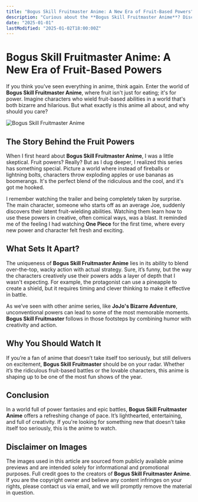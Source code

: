 ```yaml
---
title: "Bogus Skill Fruitmaster Anime: A New Era of Fruit-Based Powers"
description: "Curious about the **Bogus Skill Fruitmaster Anime**? Discover the fun and bizarre world where fruit-based abilities reign supreme, and why this series is set to make waves in the anime community."
date: "2025-01-01"
lastModified: "2025-01-02T18:00:00Z"
---
```


# Bogus Skill Fruitmaster Anime: A New Era of Fruit-Based Powers

If you think you’ve seen everything in anime, think again. Enter the world of **Bogus Skill Fruitmaster Anime**, where fruit isn't just for eating; it's for power. Imagine characters who wield fruit-based abilities in a world that's both bizarre and hilarious. But what exactly is this anime all about, and why should you care?

![Bogus Skill Fruitmaster Anime](https://example.com/pic/bogus-skill-fruitmaster-anime.png "Fruit powers that will blow your mind")

## The Story Behind the Fruit Powers

When I first heard about **Bogus Skill Fruitmaster Anime**, I was a little skeptical. Fruit powers? Really? But as I dug deeper, I realized this series has something special. Picture a world where instead of fireballs or lightning bolts, characters throw exploding apples or use bananas as boomerangs. It's the perfect blend of the ridiculous and the cool, and it's got me hooked.

I remember watching the trailer and being completely taken by surprise. The main character, someone who starts off as an average Joe, suddenly discovers their latent fruit-wielding abilities. Watching them learn how to use these powers in creative, often comical ways, was a blast. It reminded me of the feeling I had watching **One Piece** for the first time, where every new power and character felt fresh and exciting.

## What Sets It Apart?

The uniqueness of **Bogus Skill Fruitmaster Anime** lies in its ability to blend over-the-top, wacky action with actual strategy. Sure, it’s funny, but the way the characters creatively use their powers adds a layer of depth that I wasn't expecting. For example, the protagonist can use a pineapple to create a shield, but it requires timing and clever thinking to make it effective in battle.

As we’ve seen with other anime series, like **JoJo's Bizarre Adventure**, unconventional powers can lead to some of the most memorable moments. **Bogus Skill Fruitmaster** follows in those footsteps by combining humor with creativity and action.

## Why You Should Watch It

If you’re a fan of anime that doesn’t take itself too seriously, but still delivers on excitement, **Bogus Skill Fruitmaster** should be on your radar. Whether it’s the ridiculous fruit-based battles or the lovable characters, this anime is shaping up to be one of the most fun shows of the year. 

## Conclusion

In a world full of power fantasies and epic battles, **Bogus Skill Fruitmaster Anime** offers a refreshing change of pace. It’s lighthearted, entertaining, and full of creativity. If you're looking for something new that doesn’t take itself too seriously, this is the anime to watch.

## Disclaimer on Images

The images used in this article are sourced from publicly available anime previews and are intended solely for informational and promotional purposes. Full credit goes to the creators of **Bogus Skill Fruitmaster Anime**. If you are the copyright owner and believe any content infringes on your rights, please contact us via email, and we will promptly remove the material in question.
